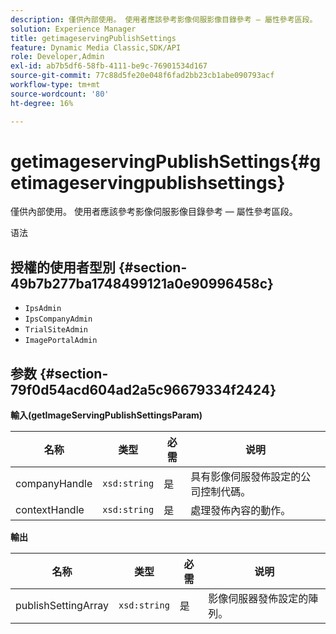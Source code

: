```yaml
---
description: 僅供內部使用。 使用者應該參考影像伺服影像目錄參考 — 屬性參考區段。
solution: Experience Manager
title: getimageservingPublishSettings
feature: Dynamic Media Classic,SDK/API
role: Developer,Admin
exl-id: ab7b5df6-58fb-4111-be9c-76901534d167
source-git-commit: 77c88d5fe20e048f6fad2bb23cb1abe090793acf
workflow-type: tm+mt
source-wordcount: '80'
ht-degree: 16%

---
```


# getimageservingPublishSettings{#getimageservingpublishsettings}

僅供內部使用。 使用者應該參考影像伺服影像目錄參考 — 屬性參考區段。

语法

## 授權的使用者型別 {#section-49b7b277ba1748499121a0e90996458c}

* `IpsAdmin`
* `IpsCompanyAdmin`
* `TrialSiteAdmin`
* `ImagePortalAdmin`

## 参数 {#section-79f0d54acd604ad2a5c96679334f2424}

**輸入(getImageServingPublishSettingsParam)**

| 名称 | 类型 | 必需 | 说明 |
|---|---|---|---|
| companyHandle | `xsd:string` | 是 | 具有影像伺服發佈設定的公司控制代碼。 |
| contextHandle | `xsd:string` | 是 | 處理發佈內容的動作。 |

**輸出**

| 名称 | 类型 | 必需 | 说明 |
|---|---|---|---|
| publishSettingArray | `xsd:string` | 是 | 影像伺服器發佈設定的陣列。 |

